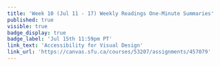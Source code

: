 ```yaml
---
title: 'Week 10 (Jul 11 - 17) Weekly Readings One-Minute Summaries'
published: true
visible: true
badge_display: true
badge_label: 'Jul 15th 11:59pm PT'
link_text: 'Accessibility for Visual Design'
link_url: 'https://canvas.sfu.ca/courses/53207/assignments/457079'
---
```

